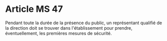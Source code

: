 # Article MS 47

Pendant toute la durée de la présence du public, un représentant qualifié de la direction doit se trouver dans l'établissement pour prendre, éventuellement, les premières mesures de sécurité.
